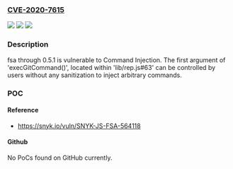 ### [CVE-2020-7615](https://cve.mitre.org/cgi-bin/cvename.cgi?name=CVE-2020-7615)
![](https://img.shields.io/static/v1?label=Product&message=fsa&color=blue)
![](https://img.shields.io/static/v1?label=Version&message=All%20versions%20including%200.5.1%20&color=brightgreen)
![](https://img.shields.io/static/v1?label=Vulnerability&message=Command%20Injection&color=brightgreen)

### Description

fsa through 0.5.1 is vulnerable to Command Injection. The first argument of 'execGitCommand()', located within 'lib/rep.js#63' can be controlled by users without any sanitization to inject arbitrary commands.

### POC

#### Reference
- https://snyk.io/vuln/SNYK-JS-FSA-564118

#### Github
No PoCs found on GitHub currently.


